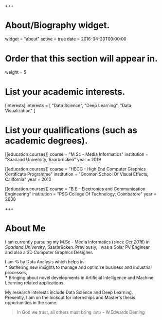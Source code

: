 +++
# About/Biography widget.
widget = "about"
active = true
date = 2016-04-20T00:00:00

# Order that this section will appear in.
weight = 5

# List your academic interests.
[interests]
  interests = [
    "Data Science",
    "Deep Learning",
    "Data Visualization"
  ]

# List your qualifications (such as academic degrees).
[[education.courses]]
  course = "M.Sc - Media Informatics"
  institution = "Saarland University, Saarbrücken"
  year = 2019

[[education.courses]]
  course = "HECG - High End Computer Graphics Certificate Programme"
  institution = "Gnomon School Of Visual Effects, California"
  year = 2010

[[education.courses]]
  course = "B.E - Electronics and Communication Engineering"
  institution = "PSG College Of Technology, Coimbatore"
  year = 2008

+++

# About Me

I am currently pursuing my M.Sc - Media Informatics (since _Oct 2016_) in _Saarland University_, Saarbrücken. Previously, I was a Solar PV Engineer and also a 3D Computer Graphics Designer.

I am :cupid: by Data Analysis which helps in <br>
 __*__ Gathering new insights to manage and optimize business and industrial processes, <br>
 __*__ Bringing about novel developments in Artificial Intelligence and Machine Learning related applications.

My research interests include Data Science and Deep Learning.<br>
Presently, I am on the lookout for internships and Master's thesis opportunities in the same.

> In God we trust, all others must bring `data` - W.Edwards Deming
